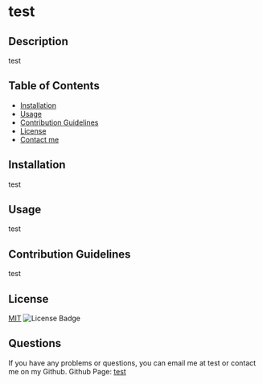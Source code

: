 # test

  ## Description
  test

  ## Table of Contents
  - [Installation](#installation)
  - [Usage](#usage)
  - [Contribution Guidelines](#contribution-guidelines)
  - [License](#license)
  - [Contact me](#questions)

  ## Installation
  test

  ## Usage
  test

  ## Contribution Guidelines
  test

  ## License
  [MIT](https://spdx.org/licenses/MIT.html)
  ![License Badge](https://img.shields.io/badge/license-MIT-9cf)

  ## Questions
  If you have any problems or questions, you can email me at test or contact me on my Github.
  Github Page: [test](github.com/test)

